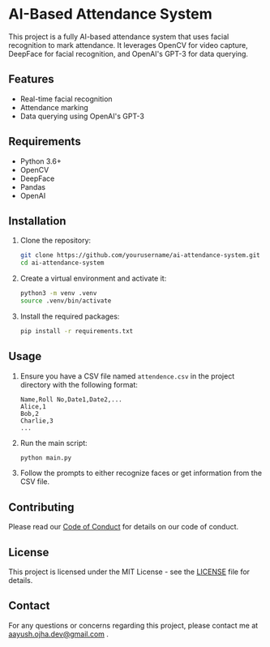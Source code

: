 # AI-Based Attendance System

This project is a fully AI-based attendance system that uses facial recognition to mark attendance. It leverages OpenCV for video capture, DeepFace for facial recognition, and OpenAI's GPT-3 for data querying.

## Features

- Real-time facial recognition
- Attendance marking
- Data querying using OpenAI's GPT-3

## Requirements

- Python 3.6+
- OpenCV
- DeepFace
- Pandas
- OpenAI

## Installation

1. Clone the repository:
   ```sh
   git clone https://github.com/yourusername/ai-attendance-system.git
   cd ai-attendance-system
   ```

2. Create a virtual environment and activate it:
   ```sh
   python3 -m venv .venv
   source .venv/bin/activate
   ```

3. Install the required packages:
   ```sh
   pip install -r requirements.txt
   ```

## Usage

1. Ensure you have a CSV file named `attendence.csv` in the project directory with the following format:
   ```csv
   Name,Roll No,Date1,Date2,...
   Alice,1
   Bob,2
   Charlie,3
   ...
   ```

2. Run the main script:
   ```sh
   python main.py
   ```

3. Follow the prompts to either recognize faces or get information from the CSV file.

## Contributing

Please read our [Code of Conduct](CODE_OF_CONDUCT.md) for details on our code of conduct.

## License

This project is licensed under the MIT License - see the [LICENSE](LICENSE) file for details.

## Contact

For any questions or concerns regarding this project, please contact me at aayush.ojha.dev@gmail.com .